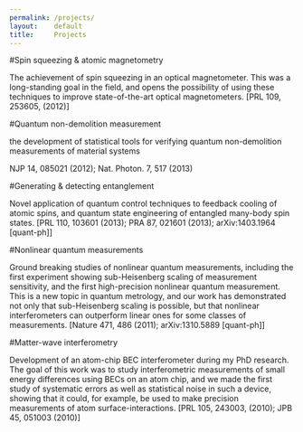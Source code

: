 ```yaml
---
permalink: /projects/
layout:    default
title:     Projects
---
```


#Spin squeezing & atomic magnetometry

The achievement of spin squeezing in an optical magnetometer. This was a long-standing goal in the field, and opens the possibility of using these techniques to improve state-of-the-art optical magnetometers. [PRL 109, 253605, (2012)]

#Quantum non-demolition measurement

the development of statistical tools for verifying quantum non-demolition measurements of material systems

NJP 14, 085021 (2012); Nat. Photon. 7, 517 (2013)

#Generating & detecting entanglement

Novel application of quantum control techniques to feedback cooling of atomic spins, and quantum state engineering of entangled many-body spin states. [PRL 110, 103601 (2013); PRA 87, 021601 (2013); arXiv:1403.1964 [quant-ph]]

#Nonlinear quantum measurements

Ground breaking studies of nonlinear quantum measurements, including the first experiment showing sub-Heisenberg scaling of measurement sensitivity, and the first high-precision nonlinear quantum measurement. This is a new topic in quantum metrology, and our work has demonstrated not only that sub-Heisenberg scaling is possible, but that nonlinear interferometers can outperform linear ones for some classes of measurements. [Nature 471, 486 (2011); arXiv:1310.5889 [quant-ph]]

#Matter-wave interferometry

Development of an atom-chip BEC interferometer during my PhD research. The goal of this work was to study interferometric measurements of small energy differences using BECs on an atom chip, and we made the first study of systematic errors as well as statistical noise in such a device, showing that it could, for example, be used to make precision measurements of atom surface-interactions. [PRL 105, 243003, (2010); JPB 45, 051003 (2010)]